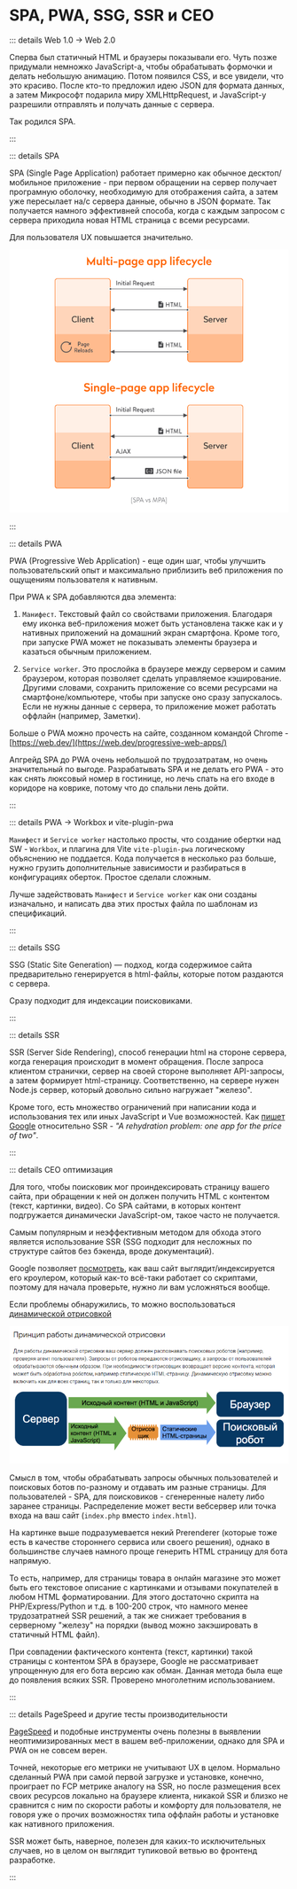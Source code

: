 # SPA, PWA, SSG, SSR и CEO

::: details Web 1.0 -> Web 2.0

Сперва был статичный HTML и браузеры показывали его. Чуть позже придумали немножко JavaScript-а, чтобы обрабатывать формочки и делать небольшую анимацию. Потом появился CSS, и все увидели, что это красиво. После кто-то предложил идею JSON для формата данных, а затем Микрософт подарила миру XMLHttpRequest, и JavaScript-у разрешили отправлять и получать данные с сервера.

Так родился SPA.

:::

::: details SPA

SPA (Single Page Application) работает примерно как обычное десктоп/мобильное приложение - при первом обращении на сервер получает програмную оболочку, необходимую для отображения сайта, а затем уже пересылает на/с сервера данные, обычно в JSON формате. Так получается намного эффективней способа, когда с каждым запросом с сервера приходила новая HTML страница с всеми ресурсами.

Для пользователя UX повышается значительно.

![spa-vs-mpa](../assets/images/spa-vs-mpa.png)

:::

::: details PWA

PWA (Progressive Web Application) - еще один шаг, чтобы улучшить пользовательский опыт и максимально приблизить веб приложения по ощущениям пользователя к нативным.

При PWA к SPA добавляются два элемента:

1. `Манифест`. Текстовый файл со свойствами приложения. Благодаря ему иконка веб-приложения может быть установлена также как и у нативных приложений на домашний экран смартфона. Кроме того, при запуске PWA может не показывать элементы браузера и казаться обычным приложением.

2. `Service worker`. Это прослойка в браузере между сервером и самим браузером, которая позволяет сделать управляемое кэширование. Другими словами, сохранить приложение со всеми ресурсами на смартфоне/компьютере, чтобы при запуске оно сразу запускалось. Если не нужны данные с сервера, то приложение может работать оффлайн (например, Заметки).

Больше о PWA можно прочесть на сайте, созданном командой Chrome - [https://web.dev/](https://web.dev/progressive-web-apps/)

Апгрейд SPA до PWA очень небольшой по трудозатратам, но очень значительный по выгоде. Разрабатывать SPA и не делать его PWA - это как снять люксовый номер в гостинице, но лечь спать на его входе в коридоре на коврике, потому что до спальни лень дойти.

:::

::: details PWA -> Workbox и vite-plugin-pwa

`Манифест` и `Service worker` настолько просты, что создание обертки над SW - `Workbox`, и плагина для Vite `vite-plugin-pwa` логическому объяснению не поддается. Кода получается в несколько раз больше, нужно грузить дополнительные зависимости и разбираться в конфигурациях оберток. Простое сделали сложным.

Лучше задействовать `Манифест` и `Service worker` как они созданы изначально, и написать два этих простых файла по шаблонам из спецификаций.

:::

::: details SSG

SSG (Static Site Generation) — подход, когда содержимое сайта предварительно генерируется в html-файлы, которые потом раздаются с сервера.

<!-- Пример такого - VitePress и данный сайт. -->

Сразу подходит для индексации поисковиками.

:::

::: details SSR

SSR (Server Side Rendering), способ генерации html на стороне сервера, когда генерация происходит в момент обращения.
После запроса клиентом странички, сервер на своей стороне выполняет API-запросы, а затем формирует html-страницу. Соответственно, на сервере нужен Node.js сервер, который довольно сильно нагружает "железо".

Кроме того, есть множество ограничений при написании кода и использования тех или иных JavaScript и Vue возможностей. Как [пишет Google](https://web.dev/rendering-on-the-web/) относительно SSR - _"A rehydration problem: one app for the price of two"_.

:::

::: details CEO оптимизация

Для того, чтобы поисковик мог проиндексировать страницу вашего сайта, при обращении к ней он должен получить HTML с контентом (текст, картинки, видео). Со SPA сайтами, в которых контент подгружается динамически JavaScript-ом, такое часто не получается.

Самым популярным и неэффективным методом для обхода этого является использование SSR (SSG подходит для несложных по структуре сайтов без бэкенда, вроде документаций).

Google позволяет [посмотреть](https://search.google.com/test/mobile-friendly), как ваш сайт выглядит/индексируется его кроулером, который как-то всё-таки работает со скриптами, поэтому для начала проверьте, нужно ли вам усложняться вообще.

Если проблемы обнаружились, то можно воспользоваться [динамической отрисовкой](https://developers.google.com/search/docs/crawling-indexing/javascript/dynamic-rendering)

![dynamic-rendering](../assets/images/dynamic-rendering.png)

Смысл в том, чтобы обрабатывать запросы обычных пользователей и поисковых ботов по-разному и отдавать им разные страницы. Для пользователей - SPA, для поисковиков - сгенеренные налету либо заранее страницы. Распределение может вести вебсервер или точка входа на ваш сайт (`index.php` вместо `index.html`).

На картинке выше подразумевается некий Prerenderer (которые тоже есть в качестве стороннего сервиса или своего решения), однако в большинстве случаев намного проще генерить HTML страницу для бота напрямую.

То есть, например, для страницы товара в онлайн магазине это может быть его текстовое описание с картинками и отзывами покупателей в любом HTML форматировании. Для этого достаточно скрипта на PHP/Express/Python и т.д. в 100-200 строк, что намного менее трудозатратней SSR решений, а так же снижает требования в серверному "железу" на порядки (вывод можно закэшировать в статичный HTML файл).

При совпадении фактического контента (текст, картинки) такой страницы с контентом SPA в браузере, Google не рассматривает упрощенную для его бота версию как обман. Данная метода была еще до появления всяких SSR. Проверено многолетним использованием.

:::

::: details PageSpeed и другие тесты производительности

[PageSpeed](https://pagespeed.web.dev/) и подобные инструменты очень полезны в выявлении неоптимизированных мест в вашем веб-приложении, однако для SPA и PWA он не совсем верен.

Точней, некоторые его метрики не учитывают UX в целом. Нормально сделанный PWA при самой первой загрузке и установке, конечно, проиграет по FCP метрике аналогу на SSR, но после размещения всех своих ресурсов локально на браузере клиента, никакой SSR и близко не сравнится с ним по скорости работы и комфорту для пользователя, не говоря уже о прочих возможностях типа оффлайн работы и установке как нативного приложения.

SSR может быть, наверное, полезен для каких-то исключительных случаев, но в целом он выглядит тупиковой ветвью во фронтенд разработке.

:::
